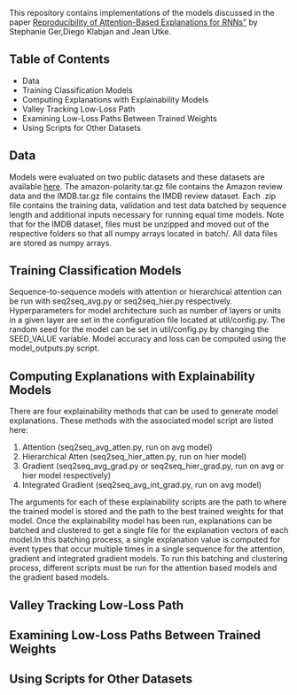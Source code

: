 This repository contains implementations of the models discussed in the paper 
[Reproducibility of Attention-Based Explanations for RNNs"](https://arxiv.org/TBD)
by Stephanie Ger,Diego Klabjan and Jean Utke. 

## Table of Contents
* Data
* Training Classification Models
* Computing Explanations with Explainability Models
* Valley Tracking Low-Loss Path
* Examining Low-Loss Paths Between Trained Weights
* Using Scripts for Other Datasets

## Data 
Models were evaluated on two public datasets and these datasets are available [here](https://northwestern.app.box.com/folder/121557674519). The amazon-polarity.tar.gz file contains the Amazon review data and the IMDB.tar.gz file contains the IMDB review dataset. Each .zip file contains the training data, validation and test data batched by sequence length and additional inputs necessary for running equal time models. Note that for the IMDB dataset, files must be unzipped and moved out of the respective folders so that all numpy arrays located in batch/. All data files are stored as numpy arrays.

## Training Classification Models
Sequence-to-sequence models with attention or hierarchical attention can be run with seq2seq_avg.py or seq2seq_hier.py respectively. Hyperparameters for model architecture such as number of layers or units in a given layer are set in the configuration file located at util/config.py. The random seed for the model can be set in util/config.py by changing the SEED_VALUE variable. Model accuracy and loss can be computed using the model_outputs.py script.

## Computing Explanations with Explainability Models

There are four explainability methods that can be used to generate model explanations. These methods with the associated model script are listed here:

1. Attention (seq2seq_avg_atten.py, run on avg model)
2. Hierarchical Atten (seq2seq_hier_atten.py, run on hier model)
3. Gradient (seq2seq_avg_grad.py or seq2seq_hier_grad.py, run on avg or hier model respectively)
4. Integrated Gradient (seq2seq_avg_int_grad.py, run on avg model)

The arguments for each of these explainability scripts are the path to where the trained model is stored and the path to the best trained weights for that model. Once the explainability model has been run, explanations can be batched and clustered to get a single file for the explanation vectors of each model.In this batching process, a single explanation value is computed for event types that occur multiple times in a single sequence for the attention, gradient and integrated gradient models. To run this batching and clustering process, different scripts must be run for the attention based models and the gradient based models. 

## Valley Tracking Low-Loss Path

## Examining Low-Loss Paths Between Trained Weights

## Using Scripts for Other Datasets
